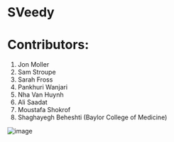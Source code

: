 # SVeedy
# Contributors: 
1. Jon Moller
2. Sam Stroupe
3. Sarah Fross
4. Pankhuri Wanjari
5. Nha Van Huynh
6. Ali Saadat
7. Moustafa Shokrof
8. Shaghayegh Beheshti (Baylor College of Medicine)


![image](https://github.com/user-attachments/assets/5bf7b126-30c8-48cd-8d2f-f0049b398b5e)
